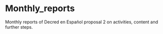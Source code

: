 # Monthly_reports
Monthly reports of Decred en Español proposal 2 on activities, content and further steps. 
